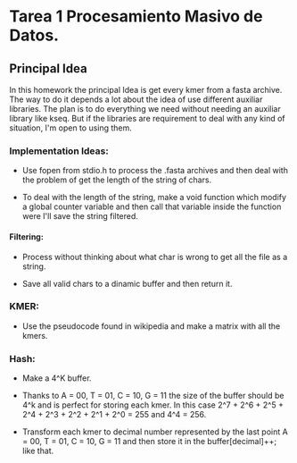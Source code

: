 # Tarea 1 Procesamiento Masivo de Datos.

## Principal Idea 

In this homework the principal Idea is get every kmer from a fasta archive. The way to do it depends a lot about the idea of use different auxiliar libraries. 
The plan is to do everything we need without needing an auxiliar library like kseq. But if the libraries are requirement to deal with any kind of situation, I'm open to using them.

### Implementation Ideas:

* Use fopen from stdio.h to process the .fasta archives and then deal with the 
problem of get the length of the string of chars.

* To deal with the length of the string, make a void function which modify a global counter variable and then call that variable inside the function were I'll save the string filtered.

#### Filtering:

* Process without thinking about what char is wrong to get all the file as a string.

* Save all valid chars to a dinamic buffer and then return it.

### KMER:

* Use the pseudocode found in wikipedia and make a matrix with all the kmers.

### Hash:

* Make a 4^K buffer.

* Thanks to A = 00, T = 01, C = 10, G = 11 the size of the buffer should be 4^k and is perfect for storing each kmer. In this case 2^7 + 2^6 + 2^5 + 2^4 + 2^3 + 2^2 + 2^1 + 2^0 = 255 and 4^4 = 256.

* Transform each kmer to decimal number represented by the last point A = 00, T = 01, C = 10, G = 11 and then store it in the buffer[decimal]++; like that.

